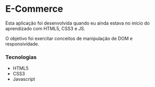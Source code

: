 # **E-Commerce**

Esta aplicação foi desenvolvida quando eu ainda estava no início do aprendizado com HTML5, CSS3 e JS.

O objetivo foi exercitar conceitos de manipulação de DOM e responsividade.

### **Tecnologias**

- HTML5
- CSS3
- Javascript
